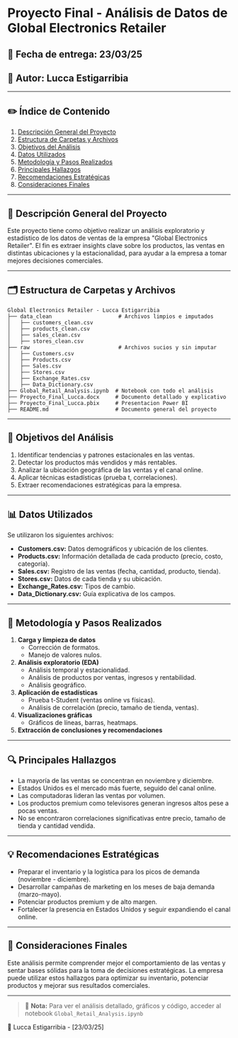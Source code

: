 # Proyecto Final - Análisis de Datos de Global Electronics Retailer

## 📅 Fecha de entrega: 23/03/25

## 🔎 Autor: Lucca Estigarribia

---

## ✏️ **Índice de Contenido**

1. [Descripción General del Proyecto](#-descripción-general-del-proyecto)
2. [Estructura de Carpetas y Archivos](#-estructura-de-carpetas-y-archivos)
3. [Objetivos del Análisis](#-objetivos-del-análisis)
4. [Datos Utilizados](#-datos-utilizados)
5. [Metodología y Pasos Realizados](#-metodología-y-pasos-realizados)
6. [Principales Hallazgos](#-principales-hallazgos)
7. [Recomendaciones Estratégicas](#-recomendaciones-estratégicas)
8. [Consideraciones Finales](#-consideraciones-finales)

---

## 📅 **Descripción General del Proyecto**

Este proyecto tiene como objetivo realizar un análisis exploratorio y estadístico de los datos de ventas de la empresa "Global Electronics Retailer". El fin es extraer insights clave sobre los productos, las ventas en distintas ubicaciones y la estacionalidad, para ayudar a la empresa a tomar mejores decisiones comerciales.

---

## 🗂 **Estructura de Carpetas y Archivos**

```
Global Electronics Retailer - Lucca Estigarribia
├── data_clean                     # Archivos limpios e imputados
│   ├── customers_clean.csv
│   ├── products_clean.csv
│   ├── sales_clean.csv
│   ├── stores_clean.csv
├── raw                            # Archivos sucios y sin imputar
│   ├── Customers.csv
│   ├── Products.csv
│   ├── Sales.csv
│   ├── Stores.csv
│   ├── Exchange_Rates.csv
│   ├── Data_Dictionary.csv
├── Global_Retail_Analysis.ipynb  # Notebook con todo el análisis
├── Proyecto_Final_Lucca.docx     # Documento detallado y explicativo
├── Proyecto_Final_Lucca.pbix     # Presentacion Power BI
├── README.md                     # Documento general del proyecto
```

---

## 🎯 **Objetivos del Análisis**

1. Identificar tendencias y patrones estacionales en las ventas.
2. Detectar los productos más vendidos y más rentables.
3. Analizar la ubicación geográfica de las ventas y el canal online.
4. Aplicar técnicas estadísticas (prueba t, correlaciones).
5. Extraer recomendaciones estratégicas para la empresa.

---

## 📊 **Datos Utilizados**

Se utilizaron los siguientes archivos:

- **Customers.csv:** Datos demográficos y ubicación de los clientes.
- **Products.csv:** Información detallada de cada producto (precio, costo, categoría).
- **Sales.csv:** Registro de las ventas (fecha, cantidad, producto, tienda).
- **Stores.csv:** Datos de cada tienda y su ubicación.
- **Exchange_Rates.csv:** Tipos de cambio.
- **Data_Dictionary.csv:** Guía explicativa de los campos.

---

## 🧰 **Metodología y Pasos Realizados**

1. **Carga y limpieza de datos**
    - Corrección de formatos.
    - Manejo de valores nulos.
2. **Análisis exploratorio (EDA)**
    - Análisis temporal y estacionalidad.
    - Análisis de productos por ventas, ingresos y rentabilidad.
    - Análisis geográfico.
3. **Aplicación de estadísticas**
    - Prueba t-Student (ventas online vs físicas).
    - Análisis de correlación (precio, tamaño de tienda, ventas).
4. **Visualizaciones gráficas**
    - Gráficos de líneas, barras, heatmaps.
5. **Extracción de conclusiones y recomendaciones**

---

## 🔍 **Principales Hallazgos**

- La mayoría de las ventas se concentran en noviembre y diciembre.
- Estados Unidos es el mercado más fuerte, seguido del canal online.
- Las computadoras lideran las ventas por volumen.
- Los productos premium como televisores generan ingresos altos pese a pocas ventas.
- No se encontraron correlaciones significativas entre precio, tamaño de tienda y cantidad vendida.

---

## 💡 **Recomendaciones Estratégicas**

- Preparar el inventario y la logística para los picos de demanda (noviembre - diciembre).
- Desarrollar campañas de marketing en los meses de baja demanda (marzo-mayo).
- Potenciar productos premium y de alto margen.
- Fortalecer la presencia en Estados Unidos y seguir expandiendo el canal online.

---

## 📅 **Consideraciones Finales**

Este análisis permite comprender mejor el comportamiento de las ventas y sentar bases sólidas para la toma de decisiones estratégicas. La empresa puede utilizar estos hallazgos para optimizar su inventario, potenciar productos y mejorar sus resultados comerciales.

---

> 📃 **Nota:** Para ver el análisis detallado, gráficos y código, acceder al notebook `Global_Retail_Analysis.ipynb`

📅 Lucca Estigarribia - [23/03/25]
